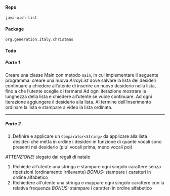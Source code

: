 #### Repo
`java-wish-list`

#### Package
`org.generation.italy.christmas`

#### Todo
##### Parte 1
Creare una classe Main con metodo `main`, in cui implementare il seguente programma:
creare una nuova *ArrayList* dove salvare la lista dei desideri
continuare a chiedere all’utente di inserire un nuovo desiderio nella lista, fino a che l’utente sceglie di fermarsi
Ad ogni iterazione mostrare la lunghezza della lista e chiedere all’utente se vuole continuare.
Ad ogni iterazione aggiungere il desiderio alla lista.
Al termine dell’inserimento ordinare la lista e stampare a video la lista ordinata.

---

##### Parte 2
1. Definire e applicare un `Comparator<String>` da applicare alla lista desideri che metta in ordine i desideri in funzione di quante vocali sono presenti nel desiderio (piu' vocali prima, meno vocali poi)

*ATTENZIONE!* slegato dai regali di natale
1. Richiede all'utente una stringa e stampare ogni singolo carattere senza ripetizioni (ordinamento irrilevante)
*BONUS:* stampare i caratteri in ordine alfabetico
2. Richiedere all'utente una stringa e mappare ogni singolo carattere con la relativa frequenza
*BONUS:* stampare i caratteri in ordine alfabetico